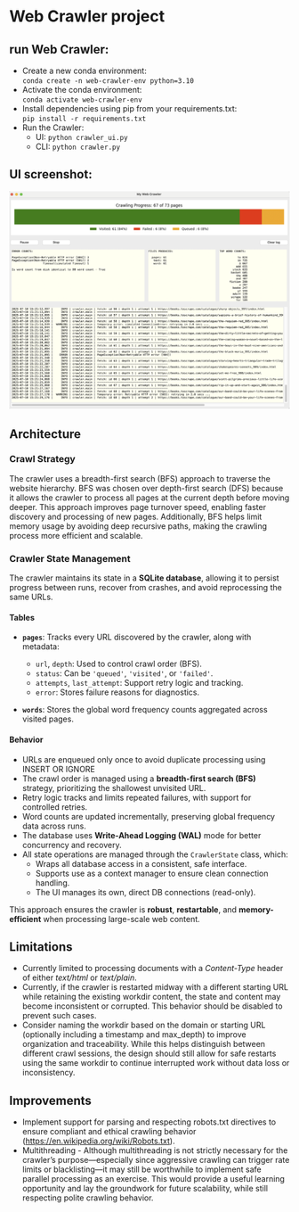 # Web Crawler project

## run Web Crawler:

* Create a new conda environment:\
  `conda create -n web-crawler-env python=3.10`
* Activate the conda environment:\
  `conda activate web-crawler-env`
* Install dependencies using pip from your requirements.txt:\
  `pip install -r requirements.txt`
* Run the Crawler:
  - UI: `python crawler_ui.py`
  - CLI: `python crawler.py`

## UI screenshot:

![](doc/Screenshot.png)

## Architecture

### Crawl Strategy

The crawler uses a breadth-first search (BFS) approach to traverse the website hierarchy. BFS was chosen over depth-first search (DFS) because it allows the crawler to process all pages at the current depth before moving deeper. This approach improves page turnover speed, enabling faster discovery and processing of new pages. Additionally, BFS helps limit memory usage by avoiding deep recursive paths, making the crawling process more efficient and scalable.

### Crawler State Management

The crawler maintains its state in a **SQLite database**, allowing it to persist progress between runs, recover from crashes, and avoid reprocessing the same URLs.

#### Tables

- **`pages`**: Tracks every URL discovered by the crawler, along with metadata:

  - `url`, `depth`: Used to control crawl order (BFS).
  - `status`: Can be `'queued'`, `'visited'`, or `'failed'`.
  - `attempts`, `last_attempt`: Support retry logic and tracking.
  - `error`: Stores failure reasons for diagnostics.
- **`words`**: Stores the global word frequency counts aggregated across visited pages.

#### Behavior

- URLs are enqueued only once to avoid duplicate processing using INSERT OR IGNORE
- The crawl order is managed using a **breadth-first search (BFS)** strategy,
  prioritizing the shallowest unvisited URL.
- Retry logic tracks and limits repeated failures, with support for controlled retries.
- Word counts are updated incrementally, preserving global frequency data across runs.
- The database uses **Write-Ahead Logging (WAL)** mode for better concurrency and recovery.
- All state operations are managed through the `CrawlerState` class, which:
  - Wraps all database access in a consistent, safe interface.
  - Supports use as a context manager to ensure clean connection handling.
  - The UI manages its own, direct DB connections (read-only).

This approach ensures the crawler is **robust**, **restartable**, and **memory-efficient** when processing large-scale web content.

## Limitations

* Currently limited to processing documents with a *Content-Type* header of either *text/html* or *text/plain*.
* Currently, if the crawler is restarted midway with a different starting URL while retaining the existing workdir content, the state and content may become inconsistent or corrupted. This behavior should be disabled to prevent such cases.
* Consider naming the workdir based on the domain or starting URL (optionally including a timestamp and max_depth) to improve organization and traceability. While this helps distinguish between different crawl sessions, the design should still allow for safe restarts using the same workdir to continue interrupted work without data loss or inconsistency.

## Improvements

* Implement support for parsing and respecting robots.txt directives to ensure compliant and ethical crawling behavior (https://en.wikipedia.org/wiki/Robots.txt).
* Multithreading - Although multithreading is not strictly necessary for the crawler’s purpose—especially since aggressive crawling can trigger rate limits or blacklisting—it may still be worthwhile to implement safe parallel processing as an exercise. This would provide a useful learning opportunity and lay the groundwork for future scalability, while still respecting polite crawling behavior.
